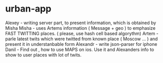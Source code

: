 # urban-app

Alexey - writing server part, to present information, which is obtained by Misha
Misha - uses Artems information ( Message + geo ) to emphasize FAST TWITTING places. ( please, use hash cell based algorythm)
Artem - parle latest twits which were twitted from known place ( Moscow ... ) and present it in understanbable form
Alexandr - write json-parser for iphone
Danil - Find out , how to use MAPS on ios. Use it and Alexanders info to show to user places with lot of twits. 
